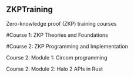 ## ZKPTraining
Zero-knowledge proof (ZKP) training courses


#Course 1: ZKP Theories and Foundations

#Course 2: ZKP Programming and Implementation

Course 2: Module 1: Circom programming
   
Course 2: Module 2: Halo 2 APIs in Rust

